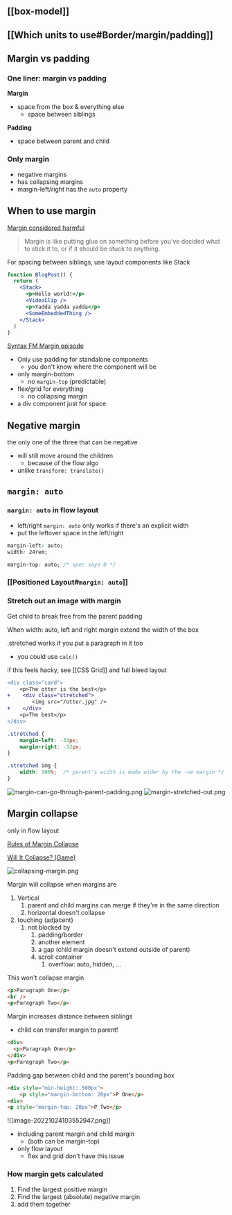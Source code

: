 ## [[box-model]]

## [[Which units to use#Border/margin/padding]]

## Margin vs padding

### One liner: margin vs padding

**Margin**
- space from the box & everything else
	- space between siblings

**Padding**
- space between parent and child

### Only margin
- negative margins
- has collapsing margins
- margin-left/right has the `auto` property

## When to use margin

[Margin considered harmful](https://mxstbr.com/thoughts/margin/)

> Margin is like putting glue on something before you’ve decided what to stick it to, or if it should be stuck to anything.

For spacing between siblings, use layout components like Stack

```jsx
function BlogPost() {
  return (
    <Stack>
      <p>Hello world!</p>
      <VideoClip />
      <p>Yadda yadda yadda</p>
      <SomeEmbeddedThing />
    </Stack>
  )
}
```

[Syntax FM Margin episode](https://traffic.libsyn.com/secure/syntax/Syntax_-_503.mp3?dest-id=532671)

-   Only use padding for standalone components
    -   you don't know where the component will be
-   only margin-bottom
	- no `margin-top` (predictable)
-  flex/grid for everything
	- no collapsing margin
-   a div component just for space

## Negative margin

the only one of the three that can be negative

-   will still move around the children
    -   because of the flow algo
-   unlike `transform: translate()`

## `margin: auto`

### `margin: auto` in flow layout

-   left/right `margin: auto` only works if there's an explicit width
-   put the leftover space in the left/right

```css
margin-left: auto;
width: 24rem;

margin-top: auto; /* spec says 0 */
```

### [[Positioned Layout#`margin: auto`]]

### Stretch out an image with margin

Get child to break free from the parent padding

When width: auto, left and right margin extend the width of the box

.stretched works if you put a paragraph in it too

-   you could use `calc()`

if this feels hacky, see [[CSS Grid]] and full bleed layout

```diff
<div class="card">
    <p>The otter is the best</p>
+    <div class="stretched">
        <img src="/otter.jpg" />
+    </div>
    <p>The best</p>
</div>
```

```css
.stretched {
    margin-left: -32px;
    margin-right: -32px;
}

.stretched img {
    width: 100%;  /* parent's width is made wider by the -ve margin */
}
```

![margin-can-go-through-parent-padding.png](margin-can-go-through-parent-padding.png)
![margin-stretched-out.png](margin-stretched-out.png)

## Margin collapse

only in flow layout

[Rules of Margin Collapse](https://courses.joshwcomeau.com/css-for-js/01-rendering-logic-1/12-rules-of-margin-collapse)

[Will It Collapse? (Game)](https://courses.joshwcomeau.com/css-for-js/01-rendering-logic-1/13-will-it-collapse)

![collapsing-margin.png](collapsing-margin.png)

Margin will collapse when margins are

1. Vertical
	1. parent and child margins can merge if they're in the same direction
	2. horizontal doesn't collapse
2. touching (adjacent)
	1. not blocked by
		1. padding/border
		2. another element
		3. a gap (child margin doesn't extend outside of parent)
		4. scroll container
			1. overflow: auto, hidden, ...


This won't collapse margin

```html
<p>Paragraph One</p>
<br />
<p>Paragraph Two</p>
```

Margin increases distance between siblings
- child can transfer margin to parent!


```html
<div>
  <p>Paragraph One</p>
</div>
<p>Paragraph Two</p>
```


Padding gap between child and the parent's bounding box

```html
<div style="min-height: 500px">
	<p style="margin-bottom: 20px">P One</p>
<div>
<p style="margin-top: 20px">P Two</p>
```

![[image-20221024103552947.png]]


-   including parent margin and child margin
    -   (both can be margin-top)
- only flow layout
	- flex and grid don't have this issue


### How margin gets calculated

1. Find the largest positive margin
2. Find the largest (absolute) negative margin
3. add them together